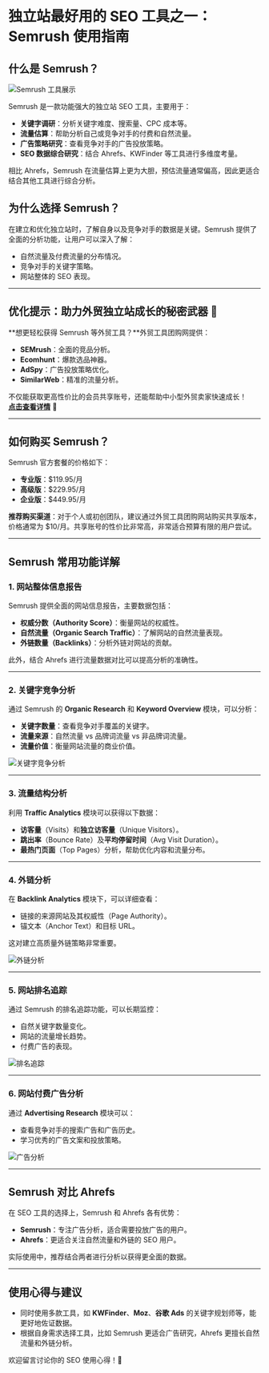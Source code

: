 # 独立站最好用的 SEO 工具之一：Semrush 使用指南

## 什么是 Semrush？

![Semrush 工具展示](https://miro.medium.com/v2/resize:fit:750/format:webp/1*0rNZ3JJOaA_Kn-6T7s5DLA.png)

Semrush 是一款功能强大的独立站 SEO 工具，主要用于：

- **关键字调研**：分析关键字难度、搜索量、CPC 成本等。
- **流量估算**：帮助分析自己或竞争对手的付费和自然流量。
- **广告策略研究**：查看竞争对手的广告投放策略。
- **SEO 数据综合研究**：结合 Ahrefs、KWFinder 等工具进行多维度考量。

相比 Ahrefs，Semrush 在流量估算上更为大胆，预估流量通常偏高，因此更适合结合其他工具进行综合分析。

## 为什么选择 Semrush？

在建立和优化独立站时，了解自身以及竞争对手的数据是关键。Semrush 提供了全面的分析功能，让用户可以深入了解：

- 自然流量及付费流量的分布情况。
- 竞争对手的关键字策略。
- 网站整体的 SEO 表现。

---

## 优化提示：助力外贸独立站成长的秘密武器 🎯

**想更轻松获得 Semrush 等外贸工具？**外贸工具团购网提供：

- **SEMrush**：全面的竞品分析。
- **Ecomhunt**：爆款选品神器。
- **AdSpy**：广告投放策略优化。
- **SimilarWeb**：精准的流量分析。

不仅能获取更高性价比的会员共享账号，还能帮助中小型外贸卖家快速成长！  
[**点击查看详情**](https://bit.ly/waimao518) 🎉

---

## 如何购买 Semrush？

Semrush 官方套餐的价格如下：

- **专业版**：$119.95/月
- **高级版**：$229.95/月
- **企业版**：$449.95/月

**推荐购买渠道**：对于个人或初创团队，建议通过外贸工具团购网站购买共享版本，价格通常为 $10/月。共享账号的性价比非常高，非常适合预算有限的用户尝试。

---

## Semrush 常用功能详解

### 1. 网站整体信息报告

Semrush 提供全面的网站信息报告，主要数据包括：

- **权威分数（Authority Score）**：衡量网站的权威性。
- **自然流量（Organic Search Traffic）**：了解网站的自然流量表现。
- **外链数量（Backlinks）**：分析外链对网站的贡献。

此外，结合 Ahrefs 进行流量数据对比可以提高分析的准确性。

---

### 2. 关键字竞争分析

通过 Semrush 的 **Organic Research** 和 **Keyword Overview** 模块，可以分析：

- **关键字数量**：查看竞争对手覆盖的关键字。
- **流量来源**：自然流量 vs 品牌词流量 vs 非品牌词流量。
- **流量价值**：衡量网站流量的商业价值。

![关键字竞争分析](https://miro.medium.com/v2/resize:fit:750/format:webp/1*2GLNFbxWAwSvldbu1OFsXw.png)

---

### 3. 流量结构分析

利用 **Traffic Analytics** 模块可以获得以下数据：

- **访客量**（Visits）和**独立访客量**（Unique Visitors）。
- **跳出率**（Bounce Rate）及**平均停留时间**（Avg Visit Duration）。
- **最热门页面**（Top Pages）分析，帮助优化内容和流量分布。

---

### 4. 外链分析

在 **Backlink Analytics** 模块下，可以详细查看：

- 链接的来源网站及其权威性（Page Authority）。
- 锚文本（Anchor Text）和目标 URL。

这对建立高质量外链策略非常重要。

![外链分析](https://miro.medium.com/v2/resize:fit:750/format:webp/1*f7w8qgkxQrrmBXRnXKONcA.png)

---

### 5. 网站排名追踪

通过 Semrush 的排名追踪功能，可以长期监控：

- 自然关键字数量变化。
- 网站的流量增长趋势。
- 付费广告的表现。

![排名追踪](https://miro.medium.com/v2/resize:fit:750/format:webp/1*HKZmJ2Ar11IbQtJQ-kKdyg.png)

---

### 6. 网站付费广告分析

通过 **Advertising Research** 模块可以：

- 查看竞争对手的搜索广告和广告历史。
- 学习优秀的广告文案和投放策略。

![广告分析](https://miro.medium.com/v2/resize:fit:750/format:webp/1*kk0jAhyGo4EVtmovAi5dyA.png)

---

## Semrush 对比 Ahrefs

在 SEO 工具的选择上，Semrush 和 Ahrefs 各有优势：

- **Semrush**：专注广告分析，适合需要投放广告的用户。
- **Ahrefs**：更适合关注自然流量和外链的 SEO 用户。

实际使用中，推荐结合两者进行分析以获得更全面的数据。

---

## 使用心得与建议

- 同时使用多款工具，如 **KWFinder**、**Moz**、**谷歌 Ads** 的关键字规划师等，能更好地佐证数据。
- 根据自身需求选择工具，比如 Semrush 更适合广告研究，Ahrefs 更擅长自然流量和外链分析。

欢迎留言讨论你的 SEO 使用心得！🎉
